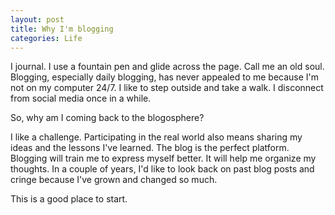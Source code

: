 ```yaml
---
layout: post
title: Why I'm blogging
categories: Life
---
```


I journal. I use a fountain pen and glide across the page. Call me an old soul. Blogging, especially daily blogging, has never appealed to me because I'm not on my computer 24/7. I like to step outside and take a walk. I disconnect from social media once in a while.

So, why am I coming back to the blogosphere?

I like a challenge. Participating in the real world also means sharing my ideas and the lessons I've learned. The blog is the perfect platform. Blogging will train me to express myself better. It will help me organize my thoughts. In a couple of years, I'd like to look back on past blog posts and cringe because I've grown and changed so much.

This is a good place to start.
